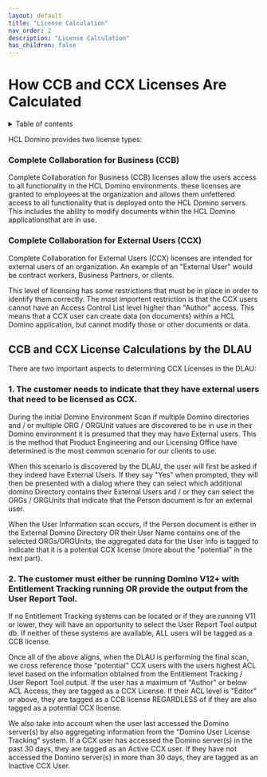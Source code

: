 ```yaml
---
layout: default
title: "License Calculation"
nav_order: 2
description: "License Calculation"
has_children: false
---
```


<h1>How CCB and CCX Licenses Are Calculated</h1>

<details close markdown="block">
  <summary>
    Table of contents
  </summary>
  {: .text-delta }
1. TOC
{:toc}
</details>

HCL Domino provides two license types:

### Complete Collaboration for Business (CCB)

Complete Collaboration for Business (CCB) licenses allow the users access to all functionality in the HCL Domino environments. these licenses are granted to employees at the organization and allows them unfettered access to all functionality that is deployed onto the HCL Domino servers. This includes the ability to modify documents within the HCL Domino applicationsthat are in use.

### Complete Collaboration for External Users (CCX)

Complete Collaboration for External Users (CCX) licenses are intended for external users of an organization. An example of an "External User" would be contract workers, Business Partners, or clients. 

This level of licensing has some restrictions that must be in place in order to identify them correctly. The most importent restriction is that the CCX users cannot have an Access Control List level higher than "Author" access. This means that a CCX user can create data (on documents) within a HCL Domino application, but cannot modify those or other documents or data.

## CCB and CCX License Calculations by the DLAU
There are two important aspects to determining CCX Licenses in the DLAU:

### 1. The customer needs to indicate that they have external users that need to be licensed as CCX.

During the initial Domino Environment Scan if multiple Domino directories and / or multiple ORG / ORGUnit values are discovered to be in use in their Domino environment it is presumed that they may have External users. This is the method that Product Engineering and our Licensing Office have determined is the most common scenario for our clients to use.


When this scenario is discovered by the DLAU, the user will first be asked if they indeed have External Users. If they say "Yes" when prompted, they will then be presented with a dialog where they can select which additional domino Directory contains their External Users and / or they can select the ORGs / ORGUnits that indicate that the Person document is for an external user.


When the User Information scan occurs, if the Person document is either in the External Domino Directory OR their User Name contains one of the selected ORGs/ORGUnits, the aggregated data for the User Info is tagged to indicate that it is a potential CCX license (more about the "potential" in the next part).


### 2. The customer must either be running Domino V12+ with Entitlement Tracking running OR provide the output from the User Report Tool. 

If no Entitlement Tracking systems can be located or if they are running V11 or lower, they will have an opportunity to select the User Report Tool output db. If neither of these systems are available, ALL users will be tagged as a CCB license.

Once all of the above aligns, when the DLAU is performing the final scan, we cross reference those "potential" CCX users with the users highest ACL level based on the information obtained from the Entitlement Tracking / User Report Tool output. If the user has a maximum of "Author" or below ACL Access, they are tagged as a CCX License. If their ACL level is "Editor" or above, they are tagged as a CCB license REGARDLESS of if they are also tagged as a potential CCX license.

We also take into account when the user last accessed the Domino server(s) by also aggregating information from the "Domino User License Tracking" system. If a CCX user has accessed the Domino server(s) in the past 30 days, they are tagged as an Active CCX user. If they have not accessed the Domino server(s) in more than 30 days, they are tagged as an Inactive CCX User.

 